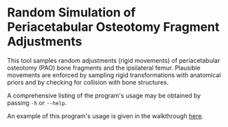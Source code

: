 # Random Simulation of Periacetabular Osteotomy Fragment Adjustments
This tool samples random adjustments (rigid movements) of periacetabular osteotomy (PAO) bone fragments and the ipsilateral femur.
Plausible movements are enforced by sampling rigid transformations with anatomical priors and by checking for collision with bone structures.

A comprehensive listing of the program's usage may be obtained by passing `-h` or `--help`.

An example of this program's usage is given in the walkthrough [here](https://github.com/rg2/xreg/wiki/Walkthrough%3A-Simulated-PAO-Adjustments).